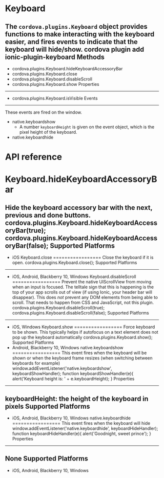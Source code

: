 Keyboard
======
The `cordova.plugins.Keyboard` object provides functions to make interacting with the keyboard easier, and fires events to indicate that the keyboard will hide/show.
    cordova plugin add ionic-plugin-keyboard
Methods
-------
- cordova.plugins.Keyboard.hideKeyboardAccessoryBar
- cordova.plugins.Keyboard.close
- cordova.plugins.Keyboard.disableScroll
- cordova.plugins.Keyboard.show
Properties
--------
- cordova.plugins.Keyboard.isVisible
Events
--------
These events are fired on the window.
- native.keyboardshow
  * A number `keyboardHeight` is given on the event object, which is the pixel height of the keyboard.
- native.keyboardhide
# API reference
Keyboard.hideKeyboardAccessoryBar
=================
Hide the keyboard accessory bar with the next, previous and done buttons.
    cordova.plugins.Keyboard.hideKeyboardAccessoryBar(true);
    cordova.plugins.Keyboard.hideKeyboardAccessoryBar(false);
Supported Platforms
-------------------
- iOS
Keyboard.close
=================
Close the keyboard if it is open.
    cordova.plugins.Keyboard.close();
Supported Platforms
-------------------
- iOS, Android, Blackberry 10, Windows
Keyboard.disableScroll
=================
Prevent the native UIScrollView from moving when an input is focused.  The telltale sign that this is happening is the top of your app scrolls out of view (if using Ionic, your header bar will disappear).
This does *not* prevent any DOM elements from being able to scroll.  That needs to happen from CSS and JavaScript, not this plugin.
    cordova.plugins.Keyboard.disableScroll(true);
    cordova.plugins.Keyboard.disableScroll(false);
Supported Platforms
-------------------
- iOS, Windows
Keyboard.show
=================
Force keyboard to be shown. This typically helps if autofocus on a text element does not pop up the keyboard automatically
    cordova.plugins.Keyboard.show();
Supported Platforms
- Android, Blackberry 10, Windows
native.keyboardshow
=================
This event fires when the keyboard will be shown or when the keyboard frame resizes (when switching between keyboards for example)
    window.addEventListener('native.keyboardshow', keyboardShowHandler);
    function keyboardShowHandler(e){
        alert('Keyboard height is: ' + e.keyboardHeight);
    }
Properties
-----------
keyboardHeight: the height of the keyboard in pixels
Supported Platforms
-------------------
- iOS, Android, Blackberry 10, Windows
native.keyboardhide
=================
This event fires when the keyboard will hide
    window.addEventListener('native.keyboardhide', keyboardHideHandler);
    function keyboardHideHandler(e){
        alert('Goodnight, sweet prince');
    }
Properties
-----------
None
Supported Platforms
-------------------
- iOS, Android, Blackberry 10, Windows
